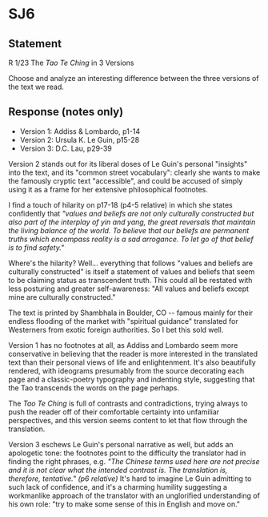 # SJ6

## Statement
R 1/23 The *Tao Te Ching* in 3 Versions

Choose and analyze an interesting difference between the three versions of the text we read.

## Response (notes only)

- Version 1: Addiss & Lombardo, p1-14
- Version 2: Ursula K. Le Guin, p15-28
- Version 3: D.C. Lau, p29-39

Version 2 stands out for its liberal doses of Le Guin's personal "insights" into the text, and its "common street vocabulary": clearly she wants to make the famously cryptic text "accessible", and could be accused of simply using it as a frame for her extensive philosophical footnotes.

I find a touch of hilarity on p17-18 (p4-5 relative) in which she states confidently that *"values and beliefs are not only culturally constructed but also part of the interplay of yin and yang, the great reversals that maintain the living balance of the world.  To believe that our beliefs are permanent truths which encompass reality is a sad arrogance.  To let go of that belief is to find safety."*

Where's the hilarity?  Well... everything that follows "values and beliefs are culturally constructed" is itself a statement of values and beliefs that seem to be claiming status as transcendent truth.  This could all be restated with less posturing and greater self-awareness:  "All values and beliefs except mine are culturally constructed."

The text is printed by Shambhala in Boulder, CO -- famous mainly for their endless flooding of the market with "spiritual guidance" translated for Westerners from exotic foreign authorities.  So I bet this sold well.

Version 1 has no footnotes at all, as Addiss and Lombardo seem more conservative in believing that the reader is more interested in the translated text than their personal views of life and enlightenment.  It's also beautifully rendered, with ideograms presumably from the source decorating each page and a classic-poetry typography and indenting style, suggesting that the Tao transcends the words on the page perhaps.

The *Tao Te Ching* is full of contrasts and contradictions, trying always to push the reader off of their comfortable certainty into unfamiliar perspectives, and this version seems content to let that flow through the translation.

Version 3 eschews Le Guin's personal narrative as well, but adds an apologetic tone: the footnotes point to the difficulty the translator had in finding the right phrases, e.g. *"The Chinese terms used here are not precise and it is not clear what the intended contrast is.  The translation is, therefore, tentative." (p6 relative)*  It's hard to imagine Le Guin admitting to such lack of confidence, and it's a charming humility suggesting a workmanlike approach of the translator with an unglorified understanding of his own role:  "try to make some sense of this in English and move on."

